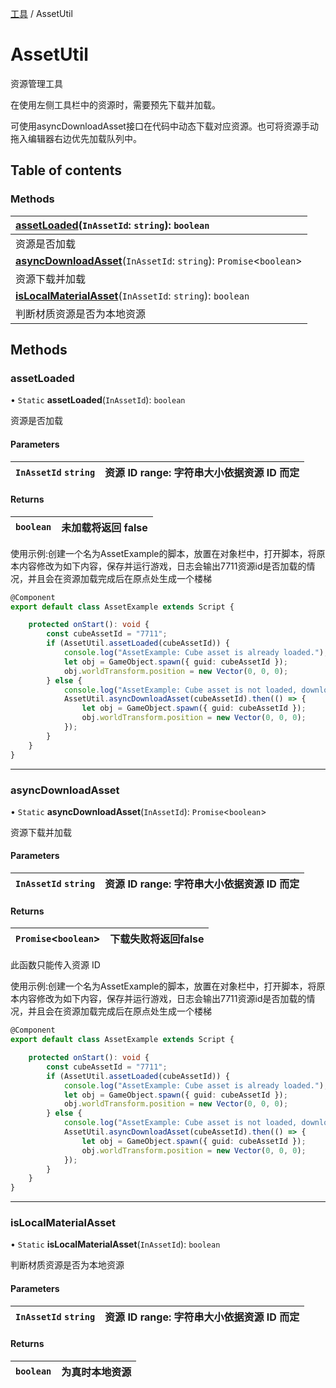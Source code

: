 [工具](../groups/工具.工具.md) / AssetUtil

# AssetUtil <Badge type="tip" text="Class" /> <Score text="AssetUtil" />

资源管理工具

在使用左侧工具栏中的资源时，需要预先下载并加载。

可使用asyncDownloadAsset接口在代码中动态下载对应资源。也可将资源手动拖入编辑器右边优先加载队列中。

## Table of contents

### Methods <Score text="Methods" /> 
| **[assetLoaded](mw.AssetUtil.md#assetloaded)**(`InAssetId`: `string`): `boolean`   |
| :-----|
| 资源是否加载|
| **[asyncDownloadAsset](mw.AssetUtil.md#asyncdownloadasset)**(`InAssetId`: `string`): `Promise`<`boolean`\>   |
| 资源下载并加载|
| **[isLocalMaterialAsset](mw.AssetUtil.md#islocalmaterialasset)**(`InAssetId`: `string`): `boolean`   |
| 判断材质资源是否为本地资源|

## Methods

### assetLoaded <Score text="assetLoaded" /> 

• `Static` **assetLoaded**(`InAssetId`): `boolean` 

资源是否加载

#### Parameters

| `InAssetId` `string` | 资源 ID range: 字符串大小依据资源 ID 而定 |
| :------ | :------ |

#### Returns

| `boolean` | 未加载将返回 false |
| :------ | :------ |

<span style="font-size: 14px;">
使用示例:创建一个名为AssetExample的脚本，放置在对象栏中，打开脚本，将原本内容修改为如下内容，保存并运行游戏，日志会输出7711资源id是否加载的情况，并且会在资源加载完成后在原点处生成一个楼梯
</span>

```ts
@Component
export default class AssetExample extends Script {

    protected onStart(): void {
        const cubeAssetId = "7711";
        if (AssetUtil.assetLoaded(cubeAssetId)) {
            console.log("AssetExample: Cube asset is already loaded.");
            let obj = GameObject.spawn({ guid: cubeAssetId });
            obj.worldTransform.position = new Vector(0, 0, 0);
        } else {
            console.log("AssetExample: Cube asset is not loaded, downloading...");
            AssetUtil.asyncDownloadAsset(cubeAssetId).then(() => {
                let obj = GameObject.spawn({ guid: cubeAssetId });
                obj.worldTransform.position = new Vector(0, 0, 0);
            });
        }
    }
}
```

___

### asyncDownloadAsset <Score text="asyncDownloadAsset" /> 

• `Static` **asyncDownloadAsset**(`InAssetId`): `Promise`<`boolean`\> 

资源下载并加载

#### Parameters

| `InAssetId` `string` | 资源 ID range: 字符串大小依据资源 ID 而定 |
| :------ | :------ |

#### Returns

| `Promise`<`boolean`\> | 下载失败将返回false |
| :------ | :------ |

此函数只能传入资源 ID

<span style="font-size: 14px;">
使用示例:创建一个名为AssetExample的脚本，放置在对象栏中，打开脚本，将原本内容修改为如下内容，保存并运行游戏，日志会输出7711资源id是否加载的情况，并且会在资源加载完成后在原点处生成一个楼梯
</span>

```ts
@Component
export default class AssetExample extends Script {

    protected onStart(): void {
        const cubeAssetId = "7711";
        if (AssetUtil.assetLoaded(cubeAssetId)) {
            console.log("AssetExample: Cube asset is already loaded.");
            let obj = GameObject.spawn({ guid: cubeAssetId });
            obj.worldTransform.position = new Vector(0, 0, 0);
        } else {
            console.log("AssetExample: Cube asset is not loaded, downloading...");
            AssetUtil.asyncDownloadAsset(cubeAssetId).then(() => {
                let obj = GameObject.spawn({ guid: cubeAssetId });
                obj.worldTransform.position = new Vector(0, 0, 0);
            });
        }
    }
}
```

___

### isLocalMaterialAsset <Score text="isLocalMaterialAsset" /> 

• `Static` **isLocalMaterialAsset**(`InAssetId`): `boolean` 

判断材质资源是否为本地资源

#### Parameters

| `InAssetId` `string` | 资源 ID range: 字符串大小依据资源 ID 而定 |
| :------ | :------ |

#### Returns

| `boolean` | 为真时本地资源 |
| :------ | :------ |
